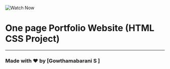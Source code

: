 ![Watch Now](./img/Design.png)
# One page Portfolio Website (HTML CSS Project)


---

### Made with ❤️ by [Gowthamabarani S ]





